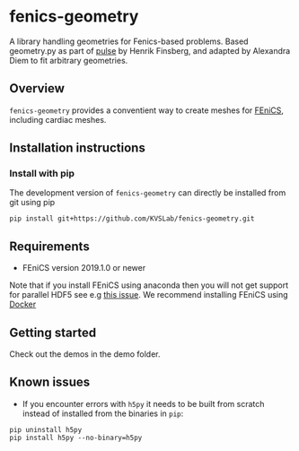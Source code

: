 # fenics-geometry

A library handling geometries for Fenics-based problems. Based geometry.py as part of [pulse](https://github.com/ComputationalPhysiology/pulse) by Henrik Finsberg, and adapted by Alexandra Diem to fit arbitrary geometries.

## Overview

`fenics-geometry` provides a conventient way to create meshes for [FEniCS](https://fenicsproject.org), including cardiac meshes.

## Installation instructions

### Install with pip

<!--
`fenics-geometry` can be installed directly from [PyPI](https://pypi.org/project/fenics-geometry/)
```
pip install fenics-geometry
```
-->
The development version of `fenics-geometry` can directly be installed from git using pip
```
pip install git+https://github.com/KVSLab/fenics-geometry.git
```

<!--
### Install with conda
You can also install the package using `conda`
```
conda install -c conda-forge fenics-geometry
```
-->

<!--
### Docker
It is also possible to use Docker. There is a prebuilt docker image
using FEniCS 2019.1.0, Python3.6 and `fenics-geometry`. You can get it by typing
```
docker pull akdiem/fenics-geometry:latest
```
-->

## Requirements

* FEniCS version 2019.1.0 or newer

Note that if you install FEniCS using anaconda then you will not get support for parallel HDF5
see e.g [this issue](https://github.com/conda-forge/hdf5-feedstock/issues/51). We recommend installing FEniCS using [Docker](https://fenicsproject.org/download/)

## Getting started

Check out the demos in the demo folder.

<!--
## Automated test

Test are provided in the folder [`tests`](tests). You can run the test
with `pytest`
```
python -m pytest tests -vv
```
-->

<!--
## Documentation

Documentation can be found at [kvslab.github.io/fenics-geometry](https://kvslab.github.io/fenics-geometry)
-->

## Known issues

* If you encounter errors with `h5py` it needs to be built from scratch instead of installed from the binaries in `pip`:
```
pip uninstall h5py
pip install h5py --no-binary=h5py
```
